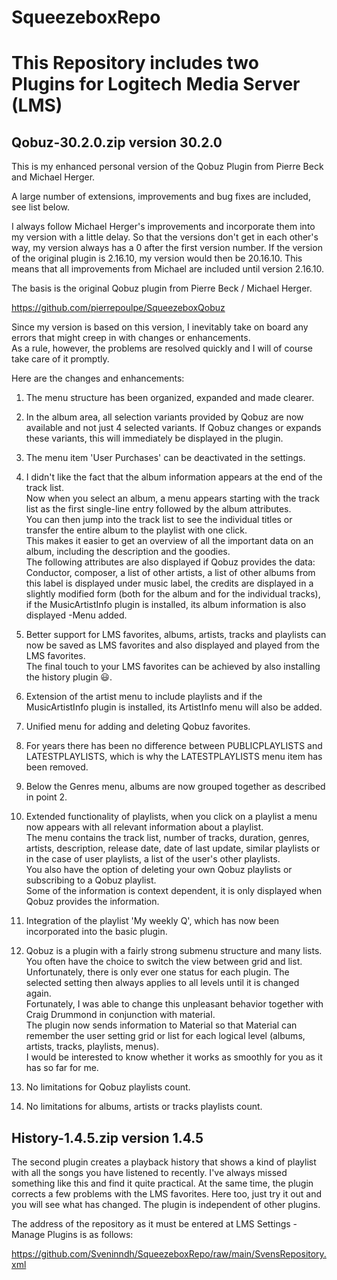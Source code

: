 # SqueezeboxRepo

This Repository includes two Plugins for Logitech Media Server (LMS)
=

Qobuz-30.2.0.zip  version 30.2.0
-

This is my enhanced personal version of the Qobuz Plugin from Pierre Beck and Michael Herger.

A large number of extensions, improvements and bug fixes are included, see list below.

I always follow Michael Herger's improvements and incorporate them into my version with a little delay.
So that the versions don't get in each other's way, my version always has a 0 after the first version number.
If the version of the original plugin is 2.16.10, my version would then be 20.16.10. This means that all improvements from Michael are included until version 2.16.10.

The basis is the original Qobuz plugin from Pierre Beck / Michael Herger.

https://github.com/pierrepoulpe/SqueezeboxQobuz

Since my version is based on this version, I inevitably take on board any errors that might creep in with changes or enhancements.  
As a rule, however, the problems are resolved quickly and I will of course take care of it promptly.

Here are the changes and enhancements:

1.  The menu structure has been organized, expanded and made clearer.
    
2.  In the album area, all selection variants provided by Qobuz are now available and not just 4 selected variants. If Qobuz changes or expands these variants, this will immediately be displayed in the plugin.
    
3.  The menu item 'User Purchases' can be deactivated in the settings.
    
4.  I didn't like the fact that the album information appears at the end of the track list.  
    Now when you select an album, a menu appears starting with the track list as the first single-line entry followed by the album attributes.  
    You can then jump into the track list to see the individual titles or transfer the entire album to the playlist with one click.  
    This makes it easier to get an overview of all the important data on an album, including the description and the goodies.  
    The following attributes are also displayed if Qobuz provides the data:  
    Conductor, composer, a list of other artists, a list of other albums from this label is displayed under music label, the credits are displayed in a slightly modified form (both for the album and for the individual tracks), if the MusicArtistInfo plugin is installed, its album information is also displayed -Menu added.
    
5.  Better support for LMS favorites, albums, artists, tracks and playlists can now be saved as LMS favorites and also displayed and played from the LMS favorites.  
    The final touch to your LMS favorites can be achieved by also installing the history plugin 😃.
    
6.  Extension of the artist menu to include playlists and if the MusicArtistInfo plugin is installed, its ArtistInfo menu will also be added.
    
7.  Unified menu for adding and deleting Qobuz favorites.
    
8.  For years there has been no difference between PUBLICPLAYLISTS and LATESTPLAYLISTS, which is why the LATESTPLAYLISTS menu item has been removed.
    
9.  Below the Genres menu, albums are now grouped together as described in point 2.
    
10. Extended functionality of playlists, when you click on a playlist a menu now appears with all relevant information about a playlist.  
    The menu contains the track list, number of tracks, duration, genres, artists, description, release date, date of last update, similar playlists or in the case of user playlists, a list of the user's other playlists.  
    You also have the option of deleting your own Qobuz playlists or subscribing to a Qobuz playlist.  
    Some of the information is context dependent, it is only displayed when Qobuz provides the information.
    
11. Integration of the playlist 'My weekly Q', which has now been incorporated into the basic plugin.
    
12. Qobuz is a plugin with a fairly strong submenu structure and many lists. You often have the choice to switch the view between grid and list.  
    Unfortunately, there is only ever one status for each plugin. The selected setting then always applies to all levels until it is changed again.  
    Fortunately, I was able to change this unpleasant behavior together with Craig Drummond in conjunction with material.  
    The plugin now sends information to Material so that Material can remember the user setting grid or list for each logical level (albums, artists, tracks, playlists, menus).  
    I would be interested to know whether it works as smoothly for you as it has so far for me.

13. No limitations for Qobuz playlists count.
    
14. No limitations for albums, artists or tracks playlists count.


History-1.4.5.zip  version 1.4.5
-

The second plugin creates a playback history that shows a kind of playlist with all the songs you have listened to recently.
I've always missed something like this and find it quite practical.
At the same time, the plugin corrects a few problems with the LMS favorites. Here too, just try it out and you will see what has changed. The plugin is independent of other plugins.

The address of the repository as it must be entered at LMS Settings - Manage Plugins is as follows:

https://github.com/Sveninndh/SqueezeboxRepo/raw/main/SvensRepository.xml

